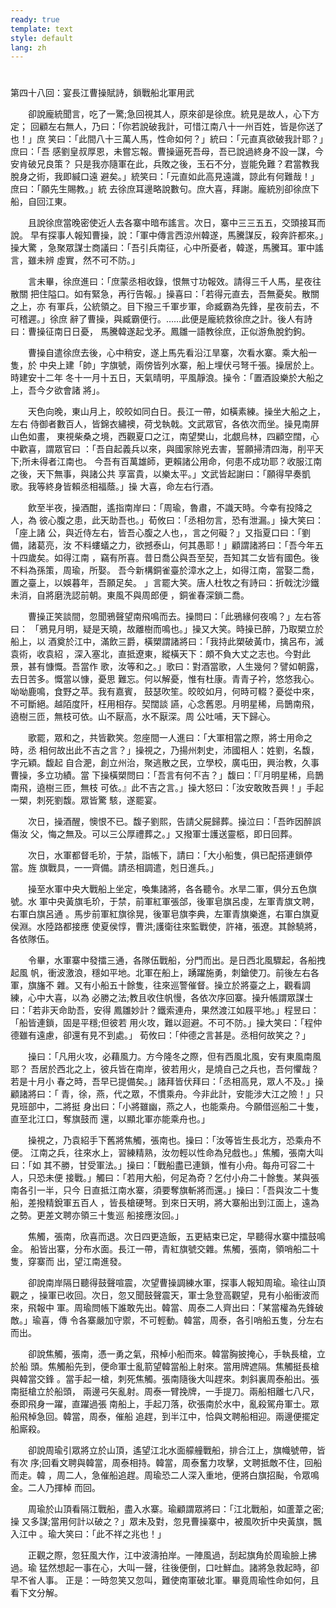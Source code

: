 ```yaml
---
ready: true
template: text
style: default
lang: zh
---
```


# 
第四十八回：宴長江曹操賦詩，鎖戰船北軍用武

　　卻說龐統聞言，吃了一驚;急回視其人，原來卻是徐庶。統見是故人，心下方定；
回顧左右無人，乃曰：「你若說破我計，可惜江南八十一州百姓，皆是你送了也！」庶
笑曰：「此間八十三萬人馬，性命如何？」統曰：「元直真欲破我計耶？」庶曰：「吾
感劉皇叔厚恩，未嘗忘報。曹操逼死吾母，吾已說過終身不設一謀，今安肯破兄良策？
只是我亦隨軍在此，兵敗之後，玉石不分，豈能免難？君當教我脫身之術，我即緘口遠
避矣。」統笑曰：「元直如此高見遠識，諒此有何難哉！」庶曰：「願先生賜教。」統
去徐庶耳邊略說數句。庶大喜，拜謝。龐統別卻徐庶下船，自回江東。

　　且說徐庶當晚密使近人去各寨中暗布謠言。次日，寨中三三五五，交頭接耳而說。
早有探事人報知曹操，說：「軍中傳言西涼州韓遂，馬騰謀反，殺奔許都來。」操大驚
，急聚眾謀士商議曰：「吾引兵南征，心中所憂者，韓遂，馬騰耳。軍中謠言，雖未辨
虛實，然不可不防。」

　　言未畢，徐庶進曰：「庶蒙丞相收錄，恨無寸功報效。請得三千人馬，星夜往散關
把住隘口。如有緊急，再行告報。」操喜曰：「若得元直去，吾無憂矣。散關之上，亦
有軍兵，公統領之。目下撥三千軍步軍，命臧霸為先鋒，星夜前去，不可稽遲。」徐庶
辭了曹操，與臧霸便行。……此便是龐統救徐庶之計。後人有詩曰：曹操征南日日憂，
馬騰韓遂起戈矛。鳳雛一語教徐庶，正似游魚脫釣鉤。

　　曹操自遣徐庶去後，心中稍安，遂上馬先看沿江旱寨，次看水寨。乘大船一隻，於
中央上建「帥」字旗號，兩傍皆列水寨，船上埋伏弓弩千張。操居於上。時建安十二年
冬十一月十五日，天氣晴明，平風靜浪。操令：「置酒設樂於大船之上，吾今夕欲會諸
將」。

　　天色向晚，東山月上，皎皎如同白日。長江一帶，如橫素練。操坐大船之上，左右
侍御者數百人，皆錦衣繡襖，荷戈執戟。文武眾官，各依次而坐。操見南屏山色如畫，
東視柴桑之境，西觀夏口之江，南望樊山，北覷烏林，四顧空闊，心中歡喜，謂眾官曰
：「吾自起義兵以來，與國家除兇去害，誓願掃清四海，削平天下;所未得者江南也。
今吾有百萬雄師，更賴諸公用命，何患不成功耶？收服江南之後，天下無事，與諸公共
享富貴，以樂太平。」文武皆起謝曰：「願得早奏凱歌。我等終身皆賴丞相福蔭。」操
大喜，命左右行酒。

　　飲至半夜，操酒酣，遙指南岸曰：「周瑜，魯肅，不識天時。今幸有投降之人，為
彼心腹之患，此天助吾也。」荀攸曰：「丞相勿言，恐有泄漏。」操大笑曰：「座上諸
公，與近侍左右，皆吾心腹之人也，，言之何礙？」又指夏口曰：「劉備，諸葛亮，汝
不料螻蟻之力，欲撼泰山，何其愚耶！」顧謂諸將曰：「吾今年五十四歲矣。如得江南
，竊有所喜。昔日喬公與吾至契，吾知其二女皆有國色。後不料為孫策，周瑜，所娶。
吾今新構銅雀臺於漳水之上，如得江南，當娶二喬，置之臺上，以娛暮年，吾願足矣。
」言罷大笑。唐人杜牧之有詩曰：折戟沈沙鐵未消，自將磨洗認前朝。東風不與周郎便
，銅雀春深鎖二喬。

　　曹操正笑談間，忽聞鴉聲望南飛鳴而去。操問曰：「此鴉緣何夜鳴？」左右答曰：
「鴉見月明，疑是天曉，故離樹而鳴也。」操又大笑。時操已醉，乃取槊立於船上，以
酒奠於江中，滿飲三爵，橫槊謂諸將曰：「我持此槊破黃巾，擒呂布，滅袁術，收袁紹
，深入塞北，直抵遼東，縱橫天下：頗不負大丈之志也。今對此景，甚有慷慨。吾當作
歌，汝等和之。」歌曰：對酒當歌，人生幾何？譬如朝露，去日苦多。慨當以慷，憂思
難忘。何以解憂，惟有杜康。青青子衿，悠悠我心。呦呦鹿鳴，食野之苹。我有嘉賓，
鼓瑟吹笙。皎皎如月，何時可輟？憂從中來，不可斷絕。越陌度阡，枉用相存。契闊談
讌，心念舊恩。月明星稀，烏鵲南飛，遶樹三匝，無枝可依。山不厭高，水不厭深。周
公吐哺，天下歸心。

　　歌罷，眾和之，共皆歡笑。忽座間一人進曰：「大軍相當之際，將士用命之時，丞
相何故出此不吉之言？」操視之，乃揚州刺史，沛國相人：姓劉，名馥，字元穎。馥起
自合淝，創立州治，聚逃散之民，立學校，廣屯田，興治教，久事曹操，多立功績。當
下操橫槊問曰：「吾言有何不吉？」馥曰：「『月明星稀，烏鵲南飛，遶樹三匝，無枝
可依。』此不吉之言。」操大怒曰：「汝安敢敗吾興！」手起一槊，刺死劉馥。眾皆驚
駭，遂罷宴。

　　次日，操酒醒，懊恨不已。馥子劉熙，告請父屍歸葬。操泣曰：「吾昨因醉誤傷汝
父，悔之無及。可以三公厚禮葬之。」又撥軍士護送靈柩，即日回葬。

　　次日，水軍都督毛玠，于禁，詣帳下，請曰：「大小船隻，俱已配搭連鎖停當。旌
旗戰具，一一齊備。請丞相調遣，剋日進兵。」

　　操至水軍中央大戰船上坐定，喚集諸將，各各聽令。水旱二軍，俱分五色旗號。水
軍中央黃旗毛玠，于禁，前軍紅軍張郃，後軍皂旗呂虔，左軍青旗文聘，右軍白旗呂通
。馬步前軍紅旗徐晃，後軍皂旗李典，左軍青旗樂進，右軍白旗夏侯淵。水陸路都接應
使夏侯惇，曹洪;護衛往來監戰使，許褚，張遼。其餘驍將，各依隊伍。

　　令畢，水軍寨中發擂三通，各隊伍戰船，分門而出。是日西北風驟起，各船拽起風
帆，衝波激浪，穩如平地。北軍在船上，踴躍施勇，刺鎗使刀。前後左右各軍，旗旛不
雜。又有小船五十餘隻，往來巡警催督。操立於將臺之上，觀看調練，心中大喜，以為
必勝之法;教且收住帆慢，各依次序回寨。操升帳謂眾謀士曰：「若非天命助吾，安得
鳳雛妙計？鐵索連舟，果然渡江如屐平地。」程昱曰：「船皆連鎖，固是平穩;但彼若
用火攻，難以迴避。不可不防。」操大笑曰：「程仲德雖有遠慮，卻還有見不到處。」
荀攸曰：「仲德之言甚是。丞相何故笑之？」

　　操曰：「凡用火攻，必藉風力。方今隆冬之際，但有西風北風，安有東風南風耶？
吾居於西北之上，彼兵皆在南岸，彼若用火，是燒自己之兵也，吾何懼哉？若是十月小
春之時，吾早已提備矣。」諸拜皆伏拜曰：「丞相高見，眾人不及。」操顧諸將曰：「
青，徐，燕，代之眾，不慣乘舟。今非此計，安能涉大江之險！」只見班部中，二將挺
身出曰：「小將雖幽，燕之人，也能乘舟。今願借巡船二十隻，直至北江口，奪旗鼓而
還，以顯北軍亦能乘舟也。」

　　操視之，乃袁紹手下舊將焦觸，張南也。操曰：「汝等皆生長北方，恐乘舟不便。
江南之兵，往來水上，習練精熟，汝勿輕以性命為兒戲也。」焦觸，張南大叫曰：「如
其不勝，甘受軍法。」操曰：「戰船盡已連鎖，惟有小舟。每舟可容二十人，只恐未便
接戰。」觸曰：「若用大船，何足為奇？乞付小舟二十餘隻。某與張南各引一半，只今
日直抵江南水寨，須要奪旗斬將而還。」操曰：「吾與汝二十隻船，差撥精銳軍五百人
，皆長槍硬弩。到來日天明，將大寨船出到江面上，遠為之勢。更差文聘亦領三十隻巡
船接應汝回。」

　　焦觸，張南，欣喜而退。次日四更造飯，五更結束已定，早聽得水寨中擂鼓鳴金。
船皆出寨，分布水面。長江一帶，青紅旗號交雜。焦觸，張南，領哨船二十隻，穿寨而
出，望江南進發。

　　卻說南岸隔日聽得鼓聲喧震，次望曹操調練水軍，探事人報知周瑜。瑜往山頂觀之
，操軍已收回。次日，忽又聞鼓聲震天，軍士急登高觀望，見有小船衝波而來，飛報中
軍。周瑜問帳下誰敢先出。韓當、周泰二人齊出曰：「某當權為先鋒破敵。」瑜喜，傳
令各寨嚴加守禦，不可輕動。韓當，周泰，各引哨船五隻，分左右而出。

　　卻說焦觸，張南，憑一勇之氣，飛棹小船而來。韓當胸披掩心，手執長槍，立於船
頭。焦觸船先到，便命軍士亂箭望韓當船上射來。當用牌遮隔。焦觸挺長槍與韓當交鋒
。當手起一槍，刺死焦觸。張南隨後大叫趕來。刺斜裏周泰船出。張南挺槍立於船頭，
兩邊弓矢亂射。周泰一臂挽牌，一手提刀。兩船相離七八尺，泰即飛身一躍，直躍過張
南船上，手起刀落，砍張南於水中，亂殺駕舟軍士。眾船飛棹急回。韓當，周泰，催船
追趕，到半江中，恰與文聘船相迎。兩邊便擺定船廝殺。

　　卻說周瑜引眾將立於山頂，遙望江北水面艨艟戰船，排合江上，旗幟號帶，皆有次
序;回看文聘與韓當，周泰相持。韓當，周泰奮力攻擊，文聘抵敵不住，回船而走。韓
，周二人，急催船追趕。周瑜恐二人深入重地，便將白旗招颭，令眾鳴金。二人乃揮棹
而回。

　　周瑜於山頂看隔江戰船，盡入水寨。瑜顧謂眾將曰：「江北戰船，如蘆葦之密;操
又多謀;當用何計以破之？」眾未及對，忽見曹操寨中，被風吹折中央黃旗，飄入江中
。瑜大笑曰：「此不祥之兆也！」

　　正觀之際，忽狂風大作，江中波濤拍岸。一陣風過，刮起旗角於周瑜臉上拂過。瑜
猛然想起一事在心，大叫一聲，往後便倒，口吐鮮血。諸將急救起時，卻早不省人事。
正是：一時忽笑又忽叫，難使南軍破北軍。畢竟周瑜性命如何，且看下文分解。
